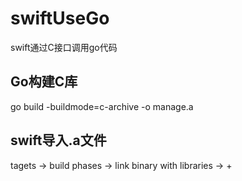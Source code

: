 # swiftUseGo
swift通过C接口调用go代码

## Go构建C库
go build -buildmode=c-archive -o manage.a

## swift导入.a文件
tagets -> build phases -> link binary with libraries -> + 